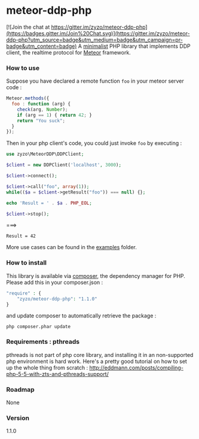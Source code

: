 # meteor-ddp-php 

[![Join the chat at https://gitter.im/zyzo/meteor-ddp-php](https://badges.gitter.im/Join%20Chat.svg)](https://gitter.im/zyzo/meteor-ddp-php?utm_source=badge&utm_medium=badge&utm_campaign=pr-badge&utm_content=badge)
   A [minimalist](http://www.becomingminimalist.com/) PHP library that implements DDP client, the realtime protocol for [Meteor](https://www.meteor.com/ddp) framework.
  
### How to use

Suppose you have declared a remote function `foo` in your meteor server code :
```javascript
Meteor.methods({
  foo : function (arg) {
    check(arg, Number);
    if (arg == 1) { return 42; }
    return "You suck";
  }
});
```

Then in your php client's code, you could just invoke `foo` by executing :
```php
use zyzo\MeteorDDP\DDPClient;

$client = new DDPClient('localhost', 3000);

$client->connect();

$client->call("foo", array(1));
while(($a = $client->getResult("foo")) === null) {};

echo 'Result = ' . $a . PHP_EOL;

$client->stop();
```

===> 
```
Result = 42
```

More use cases can be found in the [examples](https://github.com/zyzo/meteor-ddp-php/tree/devel/examples) folder.
### How to install
   This library is available via [composer](https://packagist.org/packages/zyzo/meteor-ddp-php), the dependency manager for PHP. Please add this in your composer.json :
```php
"require" : {
    "zyzo/meteor-ddp-php": "1.1.0"
}
```
  and update composer to automatically retrieve the package :
```shell
php composer.phar update
```

### Requirements : pthreads
   pthreads is not part of php core library, and installing it in an non-supported php environment is hard work. Here's a pretty good tutorial on how to set up the whole thing from scratch : 
   http://eddmann.com/posts/compiling-php-5-5-with-zts-and-pthreads-support/


### Roadmap
  None

### Version
1.1.0
